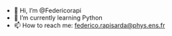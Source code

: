 - 👋 Hi, I’m @Federicorapi
- 🌱 I’m currently learning Python
- 📫 How to reach me: federico.rapisarda@phys.ens.fr

<!---
Federicorapi/Federicorapi is a ✨ special ✨ repository because its `README.md` (this file) appears on your GitHub profile.
You can click the Preview link to take a look at your changes.
--->
